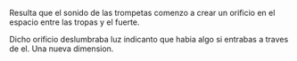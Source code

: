 Resulta que el sonido de las trompetas comenzo a crear un orificio en el espacio entre las tropas y el fuerte.

Dicho orificio deslumbraba luz indicanto que habia algo si entrabas a traves de el. Una nueva dimension.
